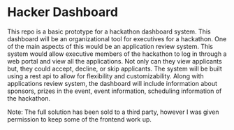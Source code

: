 # Hacker Dashboard

This repo is a basic prototype for a hackathon dashboard system. This dashboard will be an organizational tool for executives for a hackathon. One of the main aspects of this would be an application review system. This system would allow executive members of the hackathon to log in through a web portal and view all the applications. Not only can they view applicants but, they could accept, decline, or skip applicants. The system will be built using a rest api to allow for flexibility and customizability. Along with applications review system, the dashboard will include information about sponsors, prizes in the event, event information, scheduling information of the hackathon.

Note: The full solution has been sold to a third party, however I was given permission to keep some of the frontend work up. 

